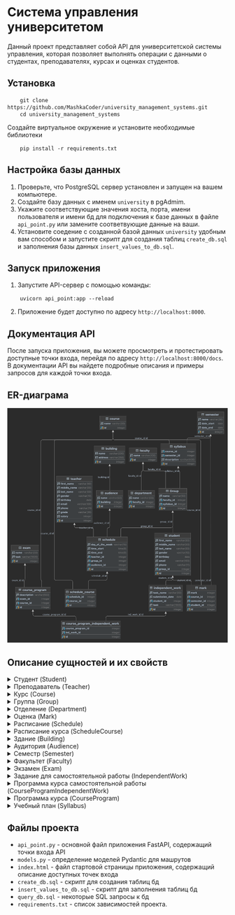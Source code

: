 # Система управления университетом

Данный проект представляет собой API для университетской системы управления, которая позволяет выполнять операции с данными о студентах, преподавателях, курсах и оценках студентов.

## Установка

```angular2html
    git clone https://github.com/MashkaCoder/university_management_systems.git
    cd university_management_systems
```
Создайте виртуальное окружение и установите необходимые библиотеки
```angular2html
    pip install -r requirements.txt
```

## Настройка базы данных

1. Проверьте, что PostgreSQL сервер установлен и запущен на вашем компьютере.
2. Создайте базу данных с именем `university` в pgAdmim.
3. Укажите соответствующие значения хоста, порта, имени пользователя и имени бд для подключения к базе данных в файле `api_point.py` или замените соответвующие данные на ваши.
4. Установите соедение с созданной базой данных `university` удобным вам способом и запустите скрипт для создания таблиц `create_db.sql` и заполнения базы данных `insert_values_to_db.sql`.

## Запуск приложения

1. Запустите API-сервер с помощью команды:
```angular2html
    uvicorn api_point:app --reload
```
2. Приложение будет доступно по адресу `http://localhost:8000`.

## Документация API

После запуска приложения, вы можете просмотреть и протестировать доступные точки входа, перейдя по адресу `http://localhost:8000/docs`. В документации API вы найдете подробные описания и примеры запросов для каждой точки входа.


## ER-диаграма
![er_diagram](er_diagram.png)

## Описание сущностей и их свойств
<details>
<summary>Студент (Student)</summary>

- id (int): Уникальный идентификатор студента
- first_name (varchar(50)): Имя студента
- middle_name (varchar(50)): Отчество студента
- last_name (varchar(50)): Фамилия студента
- gender (varchar(10)): Пол студента
- birthday (date): Дата рождения студента
- email (varchar(100)): Email студента
- phone (varchar(11)): Телефонный номер студента
- group_id (int): Идентификатор группы, в которой состоит студент
</details>

<details>
<summary> Преподаватель (Teacher) </summary>

- id (int): Уникальный идентификатор преподавателя 
- first_name (varchar(50)): Имя преподавателя
- middle_name (varchar(50)): Отчество преподавателя 
- last_name (varchar(50)): Фамилия преподавателя 
- gender (varchar(10)): Пол преподавателя
- birthday (date): Дата рождения преподавателя 
- email (varchar(100)): Email преподавателя 
- phone (varchar(11)): Телефонный номер преподавателя 
- grade (varchar(30)): Ученая степень преподавателя 
- salary (int): Зарплата преподавателя
</details>

<details>
<summary>Курс (Course)</summary>

- id (int): Уникальный идентификатор курса
- name (varchar(50)): Название курса
</details>


<details>
<summary>Группа (Group)</summary>

- id (int): Уникальный идентификатор группы 
- name (varchar(50)): Название группы 
- faculty_id (int): Идентификатор факультета, к которому принадлежит группа 
- syllabus_id (int): Идентификатор учебного плана, связанного с группо 
</details>

<details>
<summary>Отделение (Department)</summary>

- id (int): Уникальный идентификатор отделения
- name (varchar(50)): Название отделения
- faculty_id (int): Идентификатор факультета, к которому относится отделение
</details>

<details>
<summary>Оценка (Mark)</summary>

- id (int): Уникальный идентификатор оценки
- mark (int): Оценка
- course_id (int): Идентификатор курса
- semester_id (str): Идентификатор семестра
- student_id (int): Идентификатор студента

</details>

<details>
<summary>Расписание (Schedule)</summary>

- id (int): Уникальный идентификатор расписания
- day_of_the_week (varchar(15)): День недели, на который составлено расписание
- time_start (time): Время начала занятия
- time_end (time): Время окончания занятия
- teacher_id (int): Идентификатор преподавателя, который ведет занятие
- group_id (int): Идентификатор группы, для которой составлено расписание 
- audience_id (int): Идентификатор аудитории в которой проходит занятие
</details>

<details>
<summary>Расписание курса (ScheduleCourse)</summary>

- id (int): Уникальный идентификатор записи расписания курса
- schedule_id (int): Идентификатор расписания
- course_id (int): Идентификатор курса, связанного с расписанием
</details>

<details>
<summary>Здание (Building)</summary>

- id (int): Уникальный идентификатор здания
- name (varchar(200)): Название здания
- address (varchar(250)): Адрес здания
</details>

<details>
<summary>Аудитория (Audience)</summary>

- id (int): Уникальный идентификатор аудитории
- name (varchar(50)): Название аудитории
- building (int): Идентификатор здания
</details>

<details>
<summary>Семестр (Semester)</summary>

- id (int): Уникальный идентификатор семестра
- name (varchar(30)): Название семестра
- date_start (date): Дата начала семестра
- date_end (date): Дата окончания семестра
</details>

<details>
<summary>Факультет (Faculty)</summary>

- id (int): Уникальный идентификатор факультета
- name (varchar(100)): Название факультета
</details>

<details>
<summary>Экзамен (Exam)</summary>

- id (int): Уникальный идентификатор экзамена
- name (varchar(50)): Название экзамена
- task (varchar(1000)): Задание экзамена
</details>

<details>
<summary>Задание для самостоятельной работы (IndependentWork)</summary>

- id (int): Уникальный идентификатор самостоятельной работы
- task_name (varchar(50)): Название самостоятельной работы
- submission_date (date): Срок сдачи самостоятельной работы
- student_id (int): Идентификатор студента, сдавшего работу
- task (varchar(1000)): Задание самостоятельной работы
</details>

<details>
<summary>Программа курса самостоятельной работы (CourseProgramIndependentWork)</summary>

- id (int): Уникальный идентификатор программы курса самостоятельной работы
- course_program_id (int): Идентификатор программы курса, к которой относится самостоятельная работа
- ind_work_id (int): Идентификатор самостоятельной работы, включенной в программу курса
</details>

<details>
<summary>Программа курса (CourseProgram)</summary>

- id (int): Уникальный идентификатор программы курса
- description (varchar(500)): Описание программы курса
- course_id (int): Идентификатор курса, к которому относится программа
- exam_id (int) : Идентификатор экзамена, относящийся к программа
</details>

<details>
<summary>Учебный план (Syllabus)</summary>

- id (int): Уникальный идентификатор учебного плана
- course_id (int): Идентификатор курса
- semester_id (int): Идентификатор семестра
- description (varchar(500)): Описание учебного плана
</details>


## Файлы проекта

- `api_point.py` - основной файл приложения FastAPI, содержащий точки входа API
- `models.py` - определение моделей Pydantic для машрутов
- `index.html` - файл стартовой страницы приложения, содержащий описание доступных точек входа
- `create_db.sql` - скрипт для создания таблиц бд 
- `insert_values_to_db.sql` - скрипт для заполнения таблиц бд
- `query_db.sql` - некоторые SQL запросы к бд
- `requirements.txt` - список зависимостей проекта.

